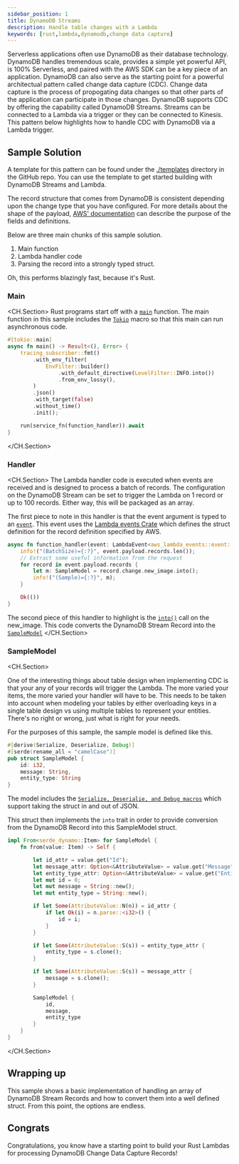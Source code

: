 ```yaml
---
sidebar_position: 1
title: DynamoDB Streams
description: Handle table changes with a Lambda
keywords: [rust,lambda,dynamodb,change data capture]
---
```


Serverless applications often use DynamoDB as their database technology.  DynamoDB handles tremendous scale, provides a simple yet powerful API, is 100% Serverless, and paired with the AWS SDK can be a key piece of an application.  DynamoDB can also serve as the starting point for a powerful architectual pattern called change data capture (CDC).  Change data capture is the process of propogating data changes so that other parts of the application can participate in those changes.  DynamoDB supports CDC by offering the capability called DynamoDB Streams.  Streams can be connected to a Lambda via a trigger or they can be connected to Kinesis.  This pattern below highlights how to handle CDC with DynamoDB via a Lambda trigger.

## Sample Solution

A template for this pattern can be found under the [./templates](https://github.com/serverlessdevelopers/serverless-rust/tree/main/templates/patterns/database-patterns/ddb-stream-lambda-handler/) directory in the GitHub repo. You can use the template to get started building with DynamoDB Streams and Lambda.

The record structure that comes from DynamoDB is consistent depending upon the change type that you have configured.  For more details about the shape of the payload, [AWS' documentation](https://docs.aws.amazon.com/amazondynamodb/latest/APIReference/API_streams_Record.html) can describe the purpose of the fields and definitions.

Below are three main chunks of this sample solution.

1.  Main function
2.  Lambda handler code
3.  Parsing the record into a strongly typed struct.

Oh, this performs blazingly fast, because it's Rust.

### Main
<CH.Section>
Rust programs start off with a [`main`](focus://2) function.  The main function in this sample includes the [`Tokio`](focus://1) macro so that this main can run asynchronous code.

```rust
#[tokio::main]
async fn main() -> Result<(), Error> {
    tracing_subscriber::fmt()
        .with_env_filter(
            EnvFilter::builder()
                .with_default_directive(LevelFilter::INFO.into())
                .from_env_lossy(),
        )
        .json()
        .with_target(false)
        .without_time()
        .init();

    run(service_fn(function_handler)).await
}
```
</CH.Section>

### Handler

<CH.Section>
The Lambda handler code is executed when events are received and is designed to process a batch of records.  The configuration on the DynamoDB Stream can be set to trigger the Lambda on 1 record or up to 100 records.  Either way, this will be packaged as an array. 


The first piece to note in this handler is that the event argument is typed to an [`event`](focus://1[26:87]).  This event uses the [Lambda events Crate](https://docs.rs/aws_lambda_events/latest/aws_lambda_events/) which defines the struct definition for the record definition specified by AWS. 

```rust
async fn function_handler(event: LambdaEvent<aws_lambda_events::event::dynamodb::Event>) -> Result<(), Error> {
    info!("(BatchSize)={:?}", event.payload.records.len());
    // Extract some useful information from the request
    for record in event.payload.records {
        let m: SampleModel = record.change.new_image.into();
        info!("(Sample)={:?}", m);
    }

    Ok(())
}
```

The second piece of this handler to highlight is the [`into()`](focus://5[53:59]) call on the new_image. This code converts the DynamoDB Stream Record into the [`SampleModel`](focus://5[14:26])
</CH.Section>

### SampleModel
<CH.Section>

One of the interesting things about table design when implementing CDC is that your any of your records will trigger the Lambda.  The more varied your items, the more varied your handler will have to be.  This needs to be taken into account when modeling your tables by either overloading keys in a single table design vs using multiple tables to represent your entities.  There's no right or wrong, just what is right for your needs.

For the purposes of this sample, the sample model is defined like this.

```rust
#[derive(Serialize, Deserialize, Debug)]
#[serde(rename_all = "camelCase")]
pub struct SampleModel {
    id: i32,
    message: String,
    entity_type: String
}
```

The model includes the [`Serialize, Deserialie, and Debug macros`](focus://1) which support taking the struct in and out of JSON.

This struct then implements the `into` trait in order to provide conversion from the DynamoDB Record into this SampleModel struct.

```rust
impl From<serde_dynamo::Item> for SampleModel {
    fn from(value: Item) -> Self {

        let id_attr = value.get("Id");
        let message_attr: Option<&AttributeValue> = value.get("Message");
        let entity_type_attr: Option<&AttributeValue> = value.get("EntityType");
        let mut id = 0;
        let mut message = String::new();
        let mut entity_type = String::new();

        if let Some(AttributeValue::N(n)) = id_attr {
            if let Ok(i) = n.parse::<i32>() {
                id = i;
            }
        }

        if let Some(AttributeValue::S(s)) = entity_type_attr {
            entity_type = s.clone();
        }

        if let Some(AttributeValue::S(s)) = message_attr {
            message = s.clone();
        }

        SampleModel {
            id,
            message,
            entity_type
        }
    }
}
```
</CH.Section>

## Wrapping up

This sample shows a basic implementation of handling an array of DynamoDB Stream Records and how to convert them into a well defined struct.  From this point, the options are endless.

## Congrats

Congratulations, you know have a starting point to build your Rust Lambdas for processing DynamoDB Change Data Capture Records!
